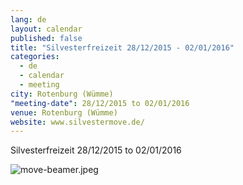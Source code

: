 ```yaml
---
lang: de
layout: calendar
published: false
title: "Silvesterfreizeit 28/12/2015 - 02/01/2016"
categories: 
  - de
  - calendar
  - meeting
city: Rotenburg (Wümme)
"meeting-date": 28/12/2015 to 02/01/2016
venue: Rotenburg (Wümme)
website: www.silvestermove.de/
---
```










Silvesterfreizeit 28/12/2015 to 02/01/2016

![move-beamer.jpeg]({{site.baseurl}}/assets/images/move-beamer.jpeg)
